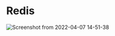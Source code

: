 # Redis

![Screenshot from 2022-04-07 14-51-38](https://user-images.githubusercontent.com/62900379/162192514-0cee50c9-2eaa-44fd-b5c8-f0365f4045bd.png)
